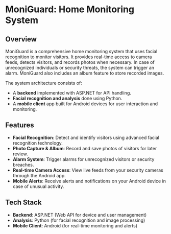 # MoniGuard: Home Monitoring System

## Overview

MoniGuard is a comprehensive home monitoring system that uses facial recognition to monitor visitors. It provides real-time access to camera feeds, detects visitors, and records photos when necessary. In case of unrecognized individuals or security threats, the system can trigger an alarm. MoniGuard also includes an album feature to store recorded images.

The system architecture consists of:

- A **backend** implemented with ASP.NET for API handling.
- **Facial recognition and analysis** done using Python.
- A **mobile client** app built for Android devices for user interaction and monitoring.

## Features

- **Facial Recognition**: Detect and identify visitors using advanced facial recognition technology.
- **Photo Capture & Album**: Record and save photos of visitors for later review.
- **Alarm System**: Trigger alarms for unrecognized visitors or security breaches.
- **Real-time Camera Access**: View live feeds from your security cameras through the Android app.
- **Mobile Alerts**: Receive alerts and notifications on your Android device in case of unusual activity.

## Tech Stack

- **Backend**: ASP.NET (Web API for device and user management)
- **Analysis**: Python (for facial recognition and image processing)
- **Mobile Client**: Android (for real-time monitoring and alerts)
